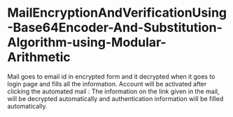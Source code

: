 # MailEncryptionAndVerificationUsing-Base64Encoder-And-Substitution-Algorithm-using-Modular-Arithmetic
Mail goes to email id in encrypted form and it decrypted when it goes to login page and fills all the information.
Account will be activated after clicking the automated mail : The information on the link given in the mail, will be decrypted automatically and authentication information will be filled automatically.
